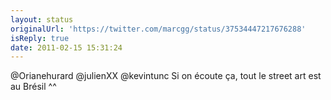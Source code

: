 ```yaml
---
layout: status
originalUrl: 'https://twitter.com/marcgg/status/37534447217676288'
isReply: true
date: 2011-02-15 15:31:24
---
```


@Orianehurard @julienXX @kevintunc Si on écoute ça, tout le street art est au Brésil ^^
